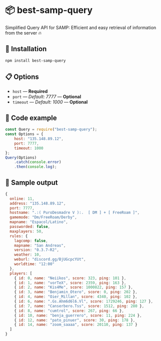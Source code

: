 # 📦 best-samp-query

Simplified Query API for SAMP: Efficient and easy retrieval of information from the server 🔥

## 💾 Installation

```bash
npm install best-samp-query
```

## 📋 Options

- `host` — **Required**
- `port` — *Default: 7777* — **Optional**
- `timeout` — *Default: 1000* — **Optional**

## 🎁 Code example

```javascript
const Query = require("best-samp-query");
const Options = {
    host: "135.148.89.12",
    port: 7777,
    timeout: 1000
};
Query(Options)
    .catch(console.error)
    .then(console.log);
```
## 🎁 Sample output

```javascript
{
  online: 11,
  address: "135.148.89.12",
  port: 7777,
  hostname: ".:( PuroDesmadre V ):.  [ DM ] + [ FreeRoam ]",
  gamemode: "Dm/FreeRoam/Derby",
  mapname: "Espaсol/Latino",
  passworded: false,
  maxplayers: 50,
  rules: {
    lagcomp: false,
    mapname: "San Andreas",
    version: "0.3.7-R2",
    weather: 10,
    weburl: "discord.gg/BjUGcpcYUt",
    worldtime: "12:00"
  },
  players: [
    { id: 0, name: "Neiikos", score: 323, ping: 101 },
    { id: 1, name: "vorTeX", score: 2359, ping: 163 },
    { id: 2, name: "Kis4Me", score: 1000822, ping: 157 },
    { id: 3, name: "Benjamin_Otero", score: 0, ping: 202 },
    { id: 4, name: "Oier_Millan", score: 4340, ping: 102 },
    { id: 6, name: ".Gs.Ahm6d6l6.Vl", score: 1729246, ping: 127 },
    { id: 7, name: "Canserbero.Tss", score: 1512, ping: 280 },
    { id: 8, name: "cumtrol", score: 267, ping: 66 },
    { id: 10, name: "benja_guerrero", score: 11, ping: 224 },
    { id: 12, name: "pato_pinuer", score: 30, ping: 178 },
    { id: 14, name: "zoom_saaaa", score: 20110, ping: 137 }
  ]
}
```
